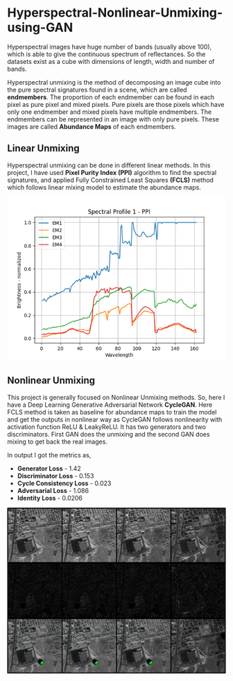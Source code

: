 # Hyperspectral-Nonlinear-Unmixing-using-GAN
Hyperspectral images have huge number of bands (usually above 100), which is able to give the continuous spectrum of reflectances. So the datasets exist as a cube with dimensions of length, width and number of bands. 

Hyperspectral unmixing is the method of decomposing an image cube into the pure spectral signatures found in a scene, which are called **endmembers**. 
The proportion of each endmember can be found in each pixel as pure pixel and mixed pixels. Pure pixels are those pixels which have only one endmember and mixed pixels have multiple endmembers.
The endmembers can be represented in an image with only pure pixels. These images are called **Abundance Maps** of each endmembers.

## Linear Unmixing
Hyperspectral unmixing can be done in different linear methods. In this project, I have used **Pixel Purity Index (PPI)** algorithm to find the spectral signatures, and applied Fully Constrained Least Squares **(FCLS)** method which follows linear mixing model to estimate the abundance maps.

![spectra](https://github.com/Mainak21/Hyperspectral-Nonlinear-Unmixing-using-CycleGAN/blob/master/Results/Urban_spectralProfile.png)

## Nonlinear Unmixing
This project is generally focused on Nonlinear Unmixing methods. So, here I have a Deep Learning Generative Adversarial Network **CycleGAN**. Here FCLS method is taken as baseline for abundance maps to train the model and get the outputs in nonlinear way as CycleGAN follows nonlinearity with activation function ReLU & LeakyReLU. It has two generators and two discriminators. First GAN does the unmixing and the second GAN does mixing to get back the real images.

In output I got the metrics as,
- **Generator Loss** - 1.42
- **Discriminator Loss** - 0.153
- **Cycle Consistency Loss** - 0.023
- **Adversarial Loss** - 1.086
- **Identity Loss** - 0.0206

![output](https://github.com/Mainak21/Hyperspectral-Nonlinear-Unmixing-using-CycleGAN/blob/master/Results/output.png)
